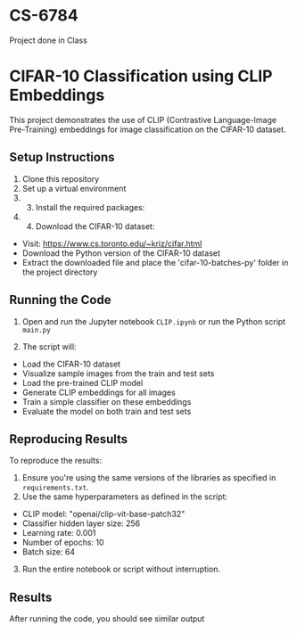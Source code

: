 # CS-6784
Project done in Class

# CIFAR-10 Classification using CLIP Embeddings

This project demonstrates the use of CLIP (Contrastive Language-Image Pre-Training) embeddings for image classification on the CIFAR-10 dataset.

## Setup Instructions

1. Clone this repository
2. Set up a virtual environment
3. 3. Install the required packages:
4. 4. Download the CIFAR-10 dataset:
- Visit: https://www.cs.toronto.edu/~kriz/cifar.html
- Download the Python version of the CIFAR-10 dataset
- Extract the downloaded file and place the 'cifar-10-batches-py' folder in the project directory

## Running the Code

1. Open and run the Jupyter notebook `CLIP.ipynb` or run the Python script `main.py`

2. The script will:
- Load the CIFAR-10 dataset
- Visualize sample images from the train and test sets
- Load the pre-trained CLIP model
- Generate CLIP embeddings for all images
- Train a simple classifier on these embeddings
- Evaluate the model on both train and test sets

## Reproducing Results

To reproduce the results:

1. Ensure you're using the same versions of the libraries as specified in `requirements.txt`.
2. Use the same hyperparameters as defined in the script:
- CLIP model: "openai/clip-vit-base-patch32"
- Classifier hidden layer size: 256
- Learning rate: 0.001
- Number of epochs: 10
- Batch size: 64

3. Run the entire notebook or script without interruption.

## Results

After running the code, you should see similar output
